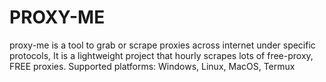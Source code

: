 # PROXY-ME
proxy-me is a tool to grab or scrape proxies across internet under specific protocols,
It is a lightweight project that hourly scrapes lots of free-proxy, 
FREE proxies. Supported platforms: Windows, Linux, MacOS, Termux
